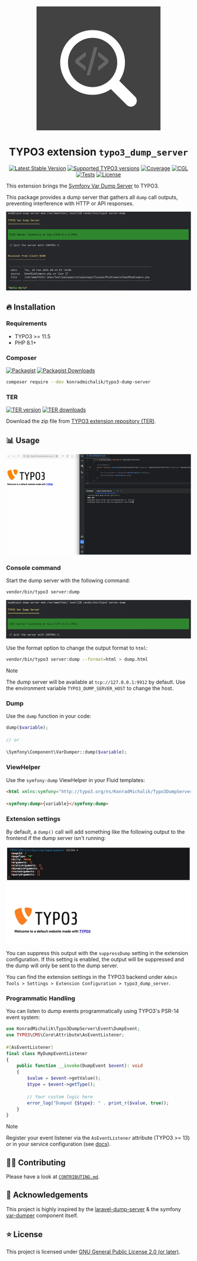 <div align="center">

![Extension icon](Resources/Public/Icons/Extension.svg)

# TYPO3 extension `typo3_dump_server`

[![Latest Stable Version](https://typo3-badges.dev/badge/typo3_dump_server/version/shields.svg)](https://extensions.typo3.org/extension/typo3_dump_server)
[![Supported TYPO3 versions](https://typo3-badges.dev/badge/typo3_dump_server/typo3/shields.svg)](https://extensions.typo3.org/extension/typo3_dump_server)
[![Coverage](https://img.shields.io/coverallsCoverage/github/jackd248/typo3-dump-server?logo=coveralls)](https://coveralls.io/github/jackd248/typo3-dump-server)
[![CGL](https://img.shields.io/github/actions/workflow/status/jackd248/typo3-dump-server/cgl.yml?label=cgl&logo=github)](https://github.com/jackd248/typo3-dump-server/actions/workflows/cgl.yml)
[![Tests](https://img.shields.io/github/actions/workflow/status/jackd248/typo3-dump-server/tests.yml?label=tests&logo=github)](https://github.com/jackd248/typo3-dump-server/actions/workflows/tests.yml)
[![License](https://poser.pugx.org/konradmichalik/typo3-dump-server/license)](LICENSE.md)

</div>

This extension brings the [Symfony Var Dump Server](https://symfony.com/doc/current/components/var_dumper.html#the-dump-server) to TYPO3.

This package provides a dump server that gathers all `dump` call outputs, preventing interference with HTTP or API responses.

![Console Command](./Documentation/Images/screenshot.png)

## 🔥 Installation

### Requirements

* TYPO3 >= 11.5
* PHP 8.1+

### Composer

[![Packagist](https://img.shields.io/packagist/v/konradmichalik/typo3-dump-server?label=version&logo=packagist)](https://packagist.org/packages/konradmichalik/typo3-dump-server)
[![Packagist Downloads](https://img.shields.io/packagist/dt/konradmichalik/typo3-dump-server?color=brightgreen)](https://packagist.org/packages/konradmichalik/typo3-dump-server)

```bash
composer require --dev konradmichalik/typo3-dump-server
```

### TER

[![TER version](https://typo3-badges.dev/badge/typo3_dump_server/version/shields.svg)](https://extensions.typo3.org/extension/typo3_dump_server)
[![TER downloads](https://typo3-badges.dev/badge/typo3_dump_server/downloads/shields.svg)](https://extensions.typo3.org/extension/typo3_dump_server)

Download the zip file from [TYPO3 extension repository (TER)](https://extensions.typo3.org/extension/typo3_dump_server).

## 📊 Usage

![Screencast](./Documentation/Images/screencast.gif)

### Console command

Start the dump server with the following command:

```bash
vendor/bin/typo3 server:dump
```

![Console Command](./Documentation/Images/screenshot-command.png)

Use the format option to change the output format to `html`:

```bash
vendor/bin/typo3 server:dump --format=html > dump.html
```

> [!NOTE]  
> The dump server will be available at `tcp://127.0.0.1:9912` by default. Use the environment variable `TYPO3_DUMP_SERVER_HOST` to change the host.

### Dump

Use the `dump` function in your code:

```php
dump($variable);

// or

\Symfony\Component\VarDumper::dump($variable);
```

### ViewHelper

Use the `symfony:dump` ViewHelper in your Fluid templates:

```html
<html xmlns:symfony="http://typo3.org/ns/KonradMichalik/Typo3DumpServer/ViewHelpers">

<symfony:dump>{variable}</symfony:dump>
```

### Extension settings

By default, a `dump()` call will add something like the following output to the frontend if the dump server isn't running:

![Dump output in frontend](./Documentation/Images/output.jpg)

You can suppress this output with the `suppressDump` setting in the extension configuration. If this setting is enabled, the output will be suppressed and the dump will only be sent to the dump server.

You can find the extension settings in the TYPO3 backend under `Admin Tools > Settings > Extension Configuration > typo3_dump_server`.

### Programmatic Handling

You can listen to dump events programmatically using TYPO3's PSR-14 event system:

```php
use KonradMichalik\Typo3DumpServer\Event\DumpEvent;
use TYPO3\CMS\Core\Attribute\AsEventListener;

#[AsEventListener]
final class MyDumpEventListener
{
    public function __invoke(DumpEvent $event): void
    {
        $value = $event->getValue();
        $type = $event->getType();
        
        // Your custom logic here
        error_log("Dumped {$type}: " . print_r($value, true));
    }
}
```

> [!NOTE]
> Register your event listener via the `AsEventListener` attribute (TYPO3 >= 13) or in your service configuration (see [docs](https://docs.typo3.org/m/typo3/reference-coreapi/12.4/en-us/ExtensionArchitecture/HowTo/Events/Index.html#extension-development-event-listener)).

## 🧑‍💻 Contributing

Please have a look at [`CONTRIBUTING.md`](CONTRIBUTING.md).

## 💛 Acknowledgements

This project is highly inspired by the [laravel-dump-server](https://github.com/beyondcode/laravel-dump-server) & the symfony [var-dumper](https://github.com/symfony/var-dumper) component itself.

## ⭐ License

This project is licensed
under [GNU General Public License 2.0 (or later)](LICENSE.md).
